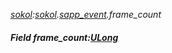 _[sokol](../../modules/sokol/sokol-module.md):[sokol](../../modules/sokol/sokol-module.md).[sapp\_event](../../modules/sokol/sokol-sapp_event.md).frame\_count_
##### Field frame\_count:[ULong](../../modules/wonkey/wonkey-types-ulong.md)
